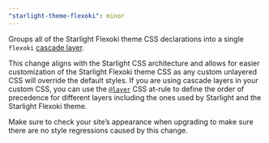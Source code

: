 ```yaml
---
"starlight-theme-flexoki": minor
---
```


Groups all of the Starlight Flexoki theme CSS declarations into a single `flexoki` [cascade layer](https://developer.mozilla.org/en-US/docs/Learn_web_development/Core/Styling_basics/Cascade_layers).

This change aligns with the Starlight CSS architecture and allows for easier customization of the Starlight Flexoki theme CSS as any custom unlayered CSS will override the default styles. If you are using cascade layers in your custom CSS, you can use the [`@layer`](https://developer.mozilla.org/en-US/docs/Web/CSS/@layer) CSS at-rule to define the order of precedence for different layers including the ones used by Starlight and the Starlight Flexoki theme.

Make sure to check your site’s appearance when upgrading to make sure there are no style regressions caused by this change.
